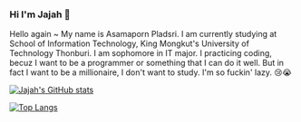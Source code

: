 ### Hi I'm Jajah 💖

Hello again ~ My name is Asamaporn Pladsri. I am currently studying at School of Information Technology, King Mongkut's University of Technology Thonburi.
I am sophomore in IT major. I practicing coding, becuz I want to be a programmer or something that I can do it well. But in fact I want to be a millionaire, I don't want to study. I'm so fuckin' lazy. 😢😭

[![Jajah's GitHub stats](https://github-readme-stats.vercel.app/api?username=Jajahz&count_private=true&show_icons=true&theme=synthwave)](https://github.com/anuraghazra/github-readme-stats)

[![Top Langs](https://github-readme-stats.vercel.app/api/top-langs/?username=Jajahz&layout=compact)](https://github.com/anuraghazra/github-readme-stats)

